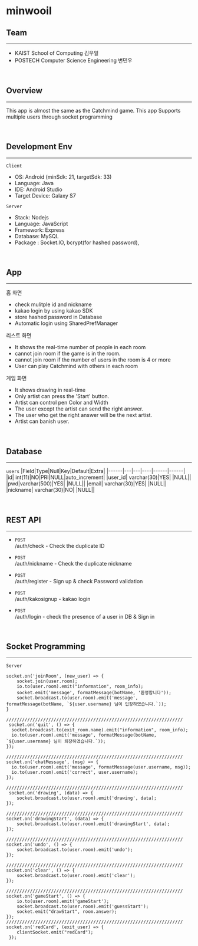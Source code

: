 # minwooil


## Team
* * *
- KAIST School of Computing 김우일
- POSTECH Computer Science Engineering 변민우

<br>

## Overview
* * *
This app is almost the same as the Catchmind game. This app Supports multiple users through socket programming

<br>

## Development Env
* * *

`Client`
- OS: Android (minSdk: 21, targetSdk: 33)
- Language: Java
- IDE: Android Studio
- Target Device: Galaxy S7

`Server`
- Stack: Nodejs
- Language: JavaScript
- Framework: Express
- Database: MySQL
- Package : Socket.IO, bcrypt(for hashed password), 

<br>

## App 
* * *


홈 화면
- check mulitple id and nickname
- kakao login by using kakao SDK
- store hashed password in Database
- Automatic login using SharedPrefManager


리스트 화면
- It shows the real-time number of people in each room
- cannot join room if the game is in the room.
- cannot join room if the number of users in the room is 4 or more
- User can play Catchmind with others in each room

게임 화면
- It shows drawing in real-time
- Only artist can press the 'Start' button.
- Artist can control pen Color and Width
- The user except the artist can send the right answer.
- The user who get the right answer will be the next artist.
- Artist can banish user.


<br>

## Database
* * *
`users`
|Field|Type|Null|Key|Default|Extra|
|------|---|---|----|------|------|
|id| int(11)|NO|PRI|NULL|auto_increment|
|user_id| varchar(30)|YES| |NULL||
|pwd|varchar(500)|YES| |NULL||
|email| varchar(30)|YES| |NULL||
|nickname| varchar(30)|NO|  |NULL||


<br>

## REST API
* * *

- `POST`
<br> /auth/check  - Check the duplicate ID

- `POST`
<br> /auth/nickname  - Check the duplicate nickname

- `POST`
<br> /auth/register  - Sign up & check Password validation 

- `POST`
<br> /auth/kakosignup  - kakao login

- `POST`
<br> /auth/login  - check the presence of a user in DB & Sign in


<br>

## Socket Programming
* * *

`Server`

    socket.on('joinRoom', (new_user) => {
        socket.join(user.room);
        io.to(user.room).emit("information", room_info);
        socket.emit('message', formatMessage(botName, '환영합니다'));
        socket.broadcast.to(user.room).emit('message', formatMessage(botName, `${user.username} 님이 입장하였습니다.`));
    }
      
    ///////////////////////////////////////////////////////////////////
     socket.on('quit', () => {
      socket.broadcast.to(exit_room.name).emit("information", room_info);
      io.to(user.room).emit('message', formatMessage(botName, `${user.username} 님이 퇴장하였습니다.`));
    });
      
    ///////////////////////////////////////////////////////////////////
    socket.on('chatMessage', (msg) => {
      io.to(user.room).emit('message', formatMessage(user.username, msg));
      io.to(user.room).emit('correct', user.username);
    });

    ///////////////////////////////////////////////////////////////////
     socket.on('drawing', (data) => {
        socket.broadcast.to(user.room).emit('drawing', data);
    });
    
    ///////////////////////////////////////////////////////////////////
    socket.on('drawingStart', (data) => {
        socket.broadcast.to(user.room).emit('drawingStart', data);
    });
    
    ///////////////////////////////////////////////////////////////////
    socket.on('undo', () => {
        socket.broadcast.to(user.room).emit('undo');
    });

    ///////////////////////////////////////////////////////////////////
    socket.on('clear', () => {
        socket.broadcast.to(user.room).emit('clear');
    });
    
    ///////////////////////////////////////////////////////////////////
    socket.on('gameStart', () => {
        io.to(user.room).emit('gameStart');
        socket.broadcast.to(user.room).emit('guessStart');
        socket.emit("drawStart", room.answer);
    });
    ///////////////////////////////////////////////////////////////////
    socket.on('redCard', (exit_user) => {
        clientSocket.emit("redCard");
     });






